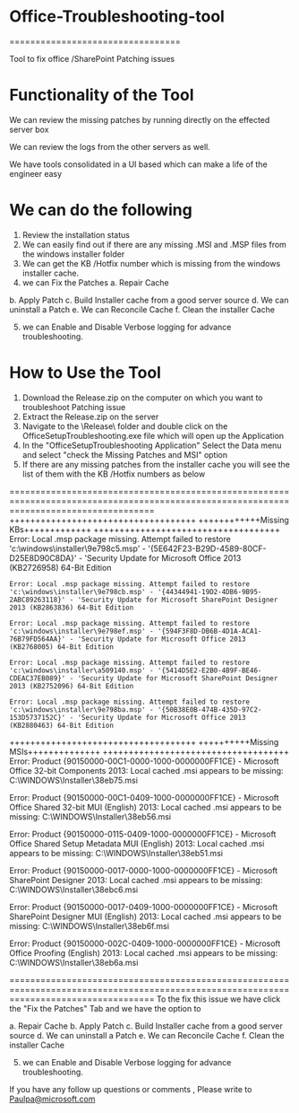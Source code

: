# Office-Troubleshooting-tool
=================================

Tool to fix office /SharePoint Patching issues 

Functionality of the Tool 
===========================
We can review the missing patches by running directly on the effected server box

We can review the logs from the other servers as well.

We have tools consolidated in a UI based which can make a life of the engineer easy

We can do the following 
=====================
1. Review the installation status 
2. We can easily find out if there are any missing .MSI and .MSP files from the windows installer folder 
3. We can get the KB /Hotfix number which is missing from the windows installer cache.
4. we can Fix the Patches 
  a. Repair Cache

b. Apply Patch
  c. Build Installer cache from a good server source
  d. We can uninstall a Patch
  e. We can Reconcile Cache
  f. Clean the installer Cache
  
5. we can Enable and Disable Verbose logging for advance troubleshooting. 


How to Use the Tool
===================
1. Download the Release.zip on the computer on which you want to troubleshoot Patching issue
2. Extract the Release.zip on the server
3. Navigate to the \Release\ folder and double click on the OfficeSetupTroubleshooting.exe file which will open up the Application
4. In the "OfficeSetupTroubleshooting Application" Select the Data menu and select "check the Missing Patches and MSI" option
4. If there are any missing patches from the installer cache you will see the list of them with the KB /Hotfix numbers as below 

========================================================================================================================================
++++++++++++++++++++++++++++++++++++
++++++++++++Missing KBs+++++++++++++
++++++++++++++++++++++++++++++++++++
	Error: Local .msp package missing. Attempt failed to restore 'c:\windows\installer\9e798c5.msp' - '{5E642F23-B29D-4589-80CF-D25E8D90C8DA}' - 'Security Update for Microsoft Office 2013 (KB2726958) 64-Bit Edition

	Error: Local .msp package missing. Attempt failed to restore 'c:\windows\installer\9e798cb.msp' - '{44344941-19D2-4DB6-9B95-2ABC89263118}' - 'Security Update for Microsoft SharePoint Designer 2013 (KB2863836) 64-Bit Edition

	Error: Local .msp package missing. Attempt failed to restore 'c:\windows\installer\9e798ef.msp' - '{594F3F8D-DB6B-4D1A-ACA1-76B79FD564AA}' - 'Security Update for Microsoft Office 2013 (KB2768005) 64-Bit Edition

	Error: Local .msp package missing. Attempt failed to restore 'c:\windows\installer\a509140.msp' - '{5414D5E2-E2B0-4B9F-BE46-CDEAC37EB089}' - 'Security Update for Microsoft SharePoint Designer 2013 (KB2752096) 64-Bit Edition

	Error: Local .msp package missing. Attempt failed to restore 'c:\windows\installer\9e798ba.msp' - '{50B38E0B-474B-435D-97C2-153D5737152C}' - 'Security Update for Microsoft Office 2013 (KB2880463) 64-Bit Edition

++++++++++++++++++++++++++++++++++++
++++++++++Missing MSIs++++++++++++++
++++++++++++++++++++++++++++++++++++
Error: Product {90150000-00C1-0000-1000-0000000FF1CE} - Microsoft Office 32-bit Components 2013: Local cached .msi appears to be missing: C:\WINDOWS\Installer\38eb75.msi

Error: Product {90150000-00C1-0409-1000-0000000FF1CE} - Microsoft Office Shared 32-bit MUI (English) 2013: Local cached .msi appears to be missing: C:\WINDOWS\Installer\38eb56.msi

Error: Product {90150000-0115-0409-1000-0000000FF1CE} - Microsoft Office Shared Setup Metadata MUI (English) 2013: Local cached .msi appears to be missing: C:\WINDOWS\Installer\38eb51.msi

Error: Product {90150000-0017-0000-1000-0000000FF1CE} - Microsoft SharePoint Designer 2013: Local cached .msi appears to be missing: C:\WINDOWS\Installer\38ebc6.msi

Error: Product {90150000-0017-0409-1000-0000000FF1CE} - Microsoft SharePoint Designer MUI (English) 2013: Local cached .msi appears to be missing: C:\WINDOWS\Installer\38eb6f.msi

Error: Product {90150000-002C-0409-1000-0000000FF1CE} - Microsoft Office Proofing (English) 2013: Local cached .msi appears to be missing: C:\WINDOWS\Installer\38eb6a.msi


========================================================================================================================================
To the fix this issue we have click the "Fix the Patches" Tab
and we have the option to 

  a. Repair Cache
  b. Apply Patch
  c. Build Installer cache from a good server source
  d. We can uninstall a Patch
  e. We can Reconcile Cache
  f. Clean the installer Cache
  
5. we can Enable and Disable Verbose logging for advance troubleshooting. 

If you have any follow up questions or comments , Please write to Paulpa@microsoft.com
